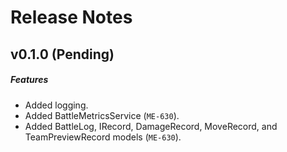 # Release Notes

## v0.1.0 (Pending)
##### Features
- Added logging.
- Added BattleMetricsService (`ME-630`).
- Added BattleLog, IRecord, DamageRecord, MoveRecord, and TeamPreviewRecord models (`ME-630`).
